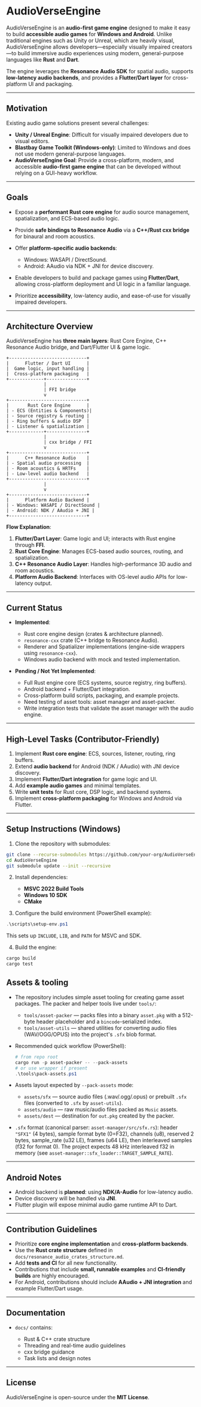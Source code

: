 
# AudioVerseEngine

AudioVerseEngine is an **audio-first game engine** designed to make it easy to build **accessible audio games** for **Windows and Android**. Unlike traditional engines such as Unity or Unreal, which are heavily visual, AudioVerseEngine allows developers—especially visually impaired creators—to build immersive audio experiences using modern, general-purpose languages like **Rust** and **Dart**.

The engine leverages the **Resonance Audio SDK** for spatial audio, supports **low-latency audio backends**, and provides a **Flutter/Dart layer** for cross-platform UI and packaging.

---

## Motivation

Existing audio game solutions present several challenges:

* **Unity / Unreal Engine**: Difficult for visually impaired developers due to visual editors.
* **Blastbay Game Toolkit (Windows-only)**: Limited to Windows and does not use modern general-purpose languages.
* **AudioVerseEngine Goal**: Provide a cross-platform, modern, and accessible **audio-first game engine** that can be developed without relying on a GUI-heavy workflow.

---

## Goals

* Expose a **performant Rust core engine** for audio source management, spatialization, and ECS-based audio logic.
* Provide **safe bindings to Resonance Audio** via a **C++/Rust cxx bridge** for binaural and room acoustics.
* Offer **platform-specific audio backends**:

  * Windows: WASAPI / DirectSound.
  * Android: AAudio via NDK + JNI for device discovery.
* Enable developers to build and package games using **Flutter/Dart**, allowing cross-platform deployment and UI logic in a familiar language.
* Prioritize **accessibility**, low-latency audio, and ease-of-use for visually impaired developers.

---

## Architecture Overview

AudioVerseEngine has **three main layers**: Rust Core Engine, C++ Resonance Audio bridge, and Dart/Flutter UI & game logic.

```
+-----------------------------+
|      Flutter / Dart UI      |
|  Game logic, input handling |
|  Cross-platform packaging   |
+-------------+---------------+
              |
              | FFI bridge
              v
+-----------------------------+
|       Rust Core Engine      |
| - ECS (Entities & Components)|
| - Source registry & routing |
| - Ring buffers & audio DSP  |
| - Listener & spatialization |
+-------------+---------------+
              |
              | cxx bridge / FFI
              v
+-----------------------------+
|      C++ Resonance Audio    |
| - Spatial audio processing  |
| - Room acoustics & HRTFs    |
| - Low-level audio backend   |
+-----------------------------+
              |
              v
+-----------------------------+
|      Platform Audio Backend |
| - Windows: WASAPI / DirectSound |
| - Android: NDK / AAudio + JNI |
+-----------------------------+
```

**Flow Explanation**:

1. **Flutter/Dart Layer**: Game logic and UI; interacts with Rust engine through **FFI**.
2. **Rust Core Engine**: Manages ECS-based audio sources, routing, and spatialization.
3. **C++ Resonance Audio Layer**: Handles high-performance 3D audio and room acoustics.
4. **Platform Audio Backend**: Interfaces with OS-level audio APIs for low-latency output.

---

## Current Status

* **Implemented**:

  * Rust core engine design (crates & architecture planned).
  * `resonance-cxx` crate (C++ bridge to Resonance Audio).
  * Renderer and Spatializer implementations (engine-side wrappers using `resonance-cxx`).
  * Windows audio backend with mock and tested implementation.

* **Pending / Not Yet Implemented**:

  * Full Rust engine core (ECS systems, source registry, ring buffers).
  * Android backend + Flutter/Dart integration.
  * Cross-platform build scripts, packaging, and example projects.
  * Need testing of asset tools: asset manager and asset-packer.
  * Write integration tests that validate the asset manager with the audio engine.

---

## High-Level Tasks (Contributor-Friendly)

1. Implement **Rust core engine**: ECS, sources, listener, routing, ring buffers.
2. Extend **audio backend** for Android (NDK / AAudio) with JNI device discovery.
3. Implement **Flutter/Dart integration** for game logic and UI.
4. Add **example audio games** and minimal templates.
5. Write **unit tests** for Rust core, DSP logic, and backend systems.
6. Implement **cross-platform packaging** for Windows and Android via Flutter.

---

## Setup Instructions (Windows)

1. Clone the repository with submodules:

```bash
git clone --recurse-submodules https://github.com/your-org/AudioVerseEngine.git
cd AudioVerseEngine
git submodule update --init --recursive
```

2. Install dependencies:

   * **MSVC 2022 Build Tools**
   * **Windows 10 SDK**
   * **CMake**

3. Configure the build environment (PowerShell example):

```powershell
.\scripts\setup-env.ps1
```

This sets up `INCLUDE`, `LIB`, and `PATH` for MSVC and SDK.

4. Build the engine:

```bash
cargo build
cargo test
```

## Assets & tooling

- The repository includes simple asset tooling for creating game asset packages. The packer and helper tools live under `tools/`:

  - `tools/asset-packer` — packs files into a binary `asset.pkg` with a 512-byte header placeholder and a `bincode`-serialized index.
  - `tools/asset-utils` — shared utilities for converting audio files (WAV/OGG/OPUS) into the project's `.sfx` blob format.

- Recommended quick workflow (PowerShell):

  ```powershell
  # from repo root
  cargo run -p asset-packer -- --pack-assets
  # or use wrapper if present
  .\tools\pack-assets.ps1
  ```

- Assets layout expected by `--pack-assets` mode:

  - `assets/sfx` — source audio files (.wav/.ogg/.opus) or prebuilt `.sfx` files (converted to `.sfx` by `asset-utils`).
  - `assets/audio` — raw music/audio files packed as `Music` assets.
  - `assets/dest` — destination for `out.pkg` created by the packer.

- `.sfx` format (canonical parser: `asset-manager/src/sfx.rs`): header `"SFX1"` (4 bytes), sample format byte (0=F32), channels (u8), reserved 2 bytes, sample_rate (u32 LE), frames (u64 LE), then interleaved samples (f32 for format 0). The project expects 48 kHz interleaved f32 in memory (see `asset-manager::sfx_loader::TARGET_SAMPLE_RATE`).


---

## Android Notes

* Android backend is **planned**: using **NDK/A-Audio** for low-latency audio.
* Device discovery will be handled via **JNI**.
* Flutter plugin will expose minimal audio game runtime API to Dart.

---

## Contribution Guidelines

* Prioritize **core engine implementation** and **cross-platform backends**.
* Use the **Rust crate structure** defined in `docs/resonance_audio_crates_structure.md`.
* Add **tests and CI** for all new functionality.
* Contributions that include **small, runnable examples** and **CI-friendly builds** are highly encouraged.
* For Android, contributions should include **AAudio + JNI integration** and example Flutter/Dart usage.

---

## Documentation

* `docs/` contains:

  * Rust & C++ crate structure
  * Threading and real-time audio guidelines
  * cxx bridge guidance
  * Task lists and design notes

---

## License

AudioVerseEngine is open-source under the **MIT License**.
